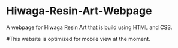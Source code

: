 # Hiwaga-Resin-Art-Webpage
A webpage for Hiwaga Resin Art that is build using HTML and CSS.

#This website is optimized for mobile view at the moment.
